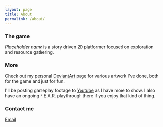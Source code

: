 ```yaml
---
layout: page
title: About
permalink: /about/
---
```


### The game

*Placeholder name* is a story driven 2D platformer focused on exploration and resource gathering. 

### More

Check out my personal [DeviantArt](http://mmmcgill1232.deviantart.com/) page for various artwork I've done, both for the game and just for fun.

I'll be posting gameplay footage to [Youtube](https://www.youtube.com/user/mmmcgill1232) as I have more to show. I also have an ongoing F.E.A.R. playthrough there if you enjoy that kind of thing.

### Contact me

[Email](mailto:mmmcgill1232@gmail.com)
